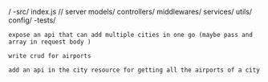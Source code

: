 /
    -src/
        index.js // server
        models/
        controllers/
        middlewares/
        services/
        utils/
        config/
    -tests/


    expose an api that can add multiple cities in one go (maybe pass and array in request body )

    write crud for airports 

    add an api in the city resource for getting all the airports of a city